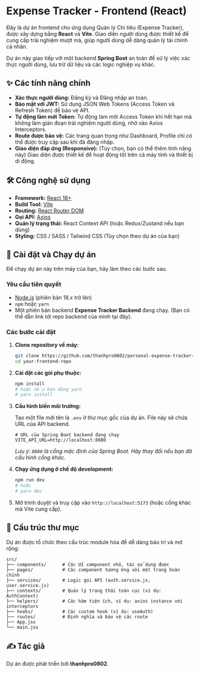 # Expense Tracker - Frontend (React)

Đây là dự án frontend cho ứng dụng Quản lý Chi tiêu (Expense Tracker), được xây dựng bằng **React** và **Vite**. Giao diện người dùng được thiết kế để cung cấp trải nghiệm mượt mà, giúp người dùng dễ dàng quản lý tài chính cá nhân.

Dự án này giao tiếp với một backend **Spring Boot** an toàn để xử lý việc xác thực người dùng, lưu trữ dữ liệu và các logic nghiệp vụ khác.

## ✨ Các tính năng chính

- **Xác thực người dùng:** Đăng ký và Đăng nhập an toàn.
- **Bảo mật với JWT:** Sử dụng JSON Web Tokens (Access Token và Refresh Token) để bảo vệ API.
- **Tự động làm mới Token:** Tự động làm mới Access Token khi hết hạn mà không làm gián đoạn trải nghiệm người dùng, nhờ vào Axios Interceptors.
- **Route được bảo vệ:** Các trang quan trọng như Dashboard, Profile chỉ có thể được truy cập sau khi đã đăng nhập.
- **Giao diện đáp ứng (Responsive):** (Tùy chọn, bạn có thể thêm tính năng này) Giao diện được thiết kế để hoạt động tốt trên cả máy tính và thiết bị di động.

## 🛠️ Công nghệ sử dụng

- **Framework:** [React 18+](https://reactjs.org/)
- **Build Tool:** [Vite](https://vitejs.dev/)
- **Routing:** [React Router DOM](https://reactrouter.com/)
- **Gọi API:** [Axios](https://axios-http.com/)
- **Quản lý trạng thái:** React Context API (hoặc Redux/Zustand nếu bạn dùng)
- **Styling:** CSS / SASS / Tailwind CSS (Tùy chọn theo dự án của bạn)

## 🚀 Cài đặt và Chạy dự án

Để chạy dự án này trên máy của bạn, hãy làm theo các bước sau.

### Yêu cầu tiên quyết

- [Node.js](https://nodejs.org/) (phiên bản 18.x trở lên)
- `npm` hoặc `yarn`
- Một phiên bản backend **Expense Tracker Backend** đang chạy. (Bạn có thể dẫn link tới repo backend của mình tại đây).

### Các bước cài đặt

1.  **Clone repository về máy:**
    ```bash
    git clone https://github.com/thanhpro0802/personal-expense-tracker-frontend.git
    cd your-frontend-repo
    ```

2.  **Cài đặt các gói phụ thuộc:**
    ```bash
    npm install
    # hoặc nếu bạn dùng yarn
    # yarn install
    ```

3.  **Cấu hình biến môi trường:**

    Tạo một file mới tên là `.env` ở thư mục gốc của dự án. File này sẽ chứa URL của API backend.

    ```env name=.env
    # URL của Spring Boot backend đang chạy
    VITE_API_URL=http://localhost:8080
    ```
    *Lưu ý: `8080` là cổng mặc định của Spring Boot. Hãy thay đổi nếu bạn đã cấu hình cổng khác.*

4.  **Chạy ứng dụng ở chế độ development:**
    ```bash
    npm run dev
    # hoặc
    # yarn dev
    ```

5.  Mở trình duyệt và truy cập vào `http://localhost:5173` (hoặc cổng khác mà Vite cung cấp).

## 📂 Cấu trúc thư mục

Dự án được tổ chức theo cấu trúc module hóa để dễ dàng bảo trì và mở rộng:

```
src/
├── components/      # Các UI component nhỏ, tái sử dụng được
├── pages/           # Các component tương ứng với một trang hoàn chỉnh
├── services/        # Logic gọi API (auth.service.js, user.service.js)
├── contexts/        # Quản lý trạng thái toàn cục (ví dụ: AuthContext)
├── helpers/         # Các hàm tiện ích, ví dụ: axios instance với interceptors
├── hooks/           # Các custom hook (ví dụ: useAuth)
├── routes/          # Định nghĩa và bảo vệ các route
├── App.jsx
└── main.jsx
```

## ✍️ Tác giả

Dự án được phát triển bởi **thanhpro0802**.
